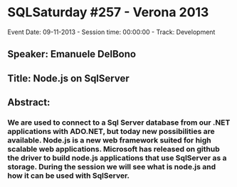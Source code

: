 # SQLSaturday #257 - Verona 2013
Event Date: 09-11-2013 - Session time: 00:00:00 - Track: Development
## Speaker: Emanuele DelBono
## Title: Node.js on SqlServer
## Abstract:
### We are used to connect to a Sql Server database from our .NET applications with ADO.NET, but today new possibilities are available. Node.js is a new web framework suited for high scalable web applications. Microsoft has released on github the driver to build node.js applications that use SqlServer as a storage. During the session we will see what is node.js and how it can be used with SqlServer.
